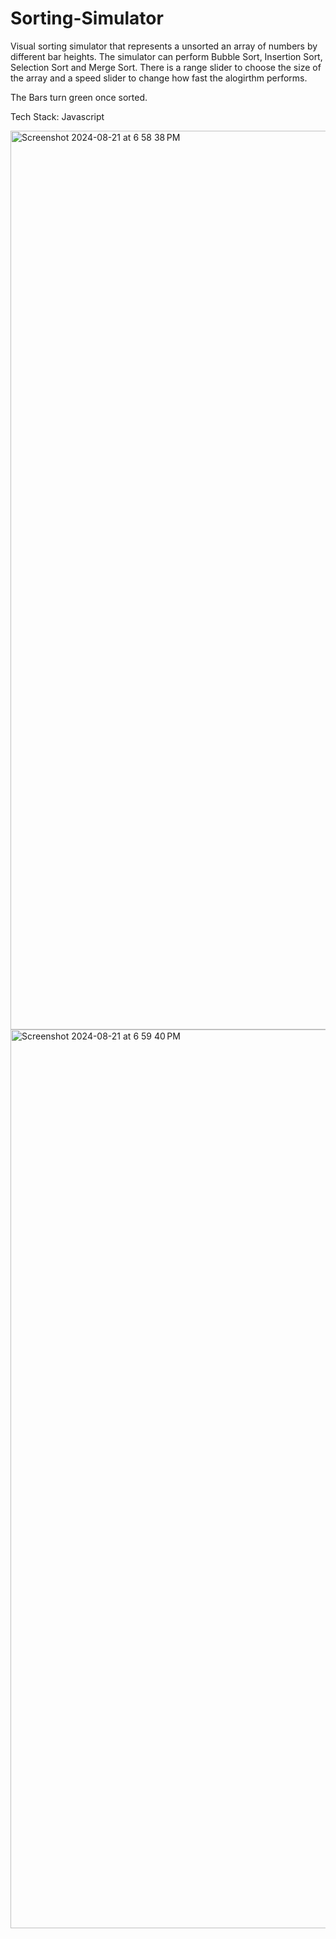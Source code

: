 # Sorting-Simulator
Visual sorting simulator that represents a unsorted an array of numbers by different bar heights.
The simulator can perform Bubble Sort, Insertion Sort, Selection Sort and Merge Sort.
There is a range slider to choose the size of the array and a speed slider to change how fast the alogirthm performs.

The Bars turn green once sorted.

Tech Stack: Javascript

<img width="1438" alt="Screenshot 2024-08-21 at 6 58 38 PM" src="https://github.com/user-attachments/assets/0648fafd-7a62-448a-8c64-6264ce653add">

<img width="1438" alt="Screenshot 2024-08-21 at 6 59 40 PM" src="https://github.com/user-attachments/assets/013325ac-7173-4f39-a503-141907d3c461">
